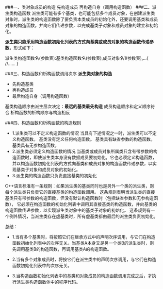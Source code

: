 ###一、类对象成员的构造
先构造成员
再构造自身（调用构造函数）
###二、派生类构造函数
派生类可能有多个基类，也可能包括多个成员对象，在创建派生类对象时，派生类的构造函数除了要负责本类成员的初始化外，还要调用基类和成员对象的构造函数，并向它们传递参数，以完成基类子对象和成员对象的建立和初始化。

**派生类只能采用构造函数初始化列表的方式向基类或成员对象的构造函数传递参数**，形式如下：

派生类构造函数名(参数表):基类构造函数名(参数表),成员对象名1(参数表),…{
//……
}

###三、构造函数和析构函数调用次序
**派生类对象的构造**

- 先构造基类
- 再构造成员
- 最后构造自身（调用构造函数）

基类构造顺序由派生层次决定：**最远的基类最先构造**
成员构造顺序和定义顺序符合
析构函数的析构顺序与构造相反

###四、构造函数和析构函数的构造规则

- 1.派生类可以不定义构造函数的情况 当具有下述情况之一时，派生类可以不定义构造函数。 基类没有定义任何构造函数。 基类具有缺省参数的构造函数。 基类具有无参构造函数。 
- 2.派生类必须定义构造函数的情况 当基类或成员对象所属类只含有带参数的构造函数时，即使派生类本身没有数据成员要初始化，它也必须定义构造函数，并以构造函数初始化列表的方式向基类和成员对象的构造函数传递参数，以实现基类子对象和成员对象的初始化。 
- 3.派生类的构造函数只负责直接基类的初始化

C++语言标准有一条规则：如果派生类的基类同时也是另外一个类的派生类，则每个派生类只负责它的直接基类的构造函数调用。 
这条规则表明当派生类的直接基类只有带参数的构造函数，但没有默认构造函数时（包括缺省参数和无参构造函数），
它必须在构造函数的初始化列表中调用其直接基类的构造函数，并向基类的构造函数传递参数，以实现派生类对象中的基类子对象的初始化。 
这条规则有一个例外情况，当派生类存在虚基类时，所有虚基类都由最后的派生类负责初始化。


总结： 
- 1.当有多个基类时，将按照它们在继承方式中的声明次序调用，与它们在构造函数初始化列表中的次序无关。当基类A本身又是另一个类B的派生类时，则先调用基类B的构造函数，再调用基类A的构造函数。

- 2.当有多个对象成员时，将按它们在派生类中的声明次序调用，与它们在构造函数初始化列表中的次序无关。

- 3.当构造函数初始化列表中的基类和对象成员的构造函数调用完成之后，才执行派生类构造函数体中的程序代码。